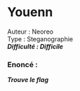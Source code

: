 # Youenn

Auteur : Neoreo  
Type : Steganographie  
***Difficulté : Difficile***

### Enoncé : 

***Trouve le flag***



